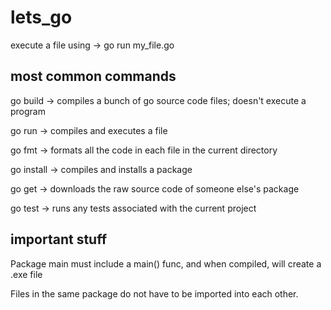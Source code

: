 # lets_go
<p>execute a file using -> go run my_file.go</p>

## most common commands
<p>go build -> compiles a bunch of go source code files; doesn't execute a program</p>
<p>go run -> compiles and executes a file</p>
<p>go fmt -> formats all the code in each file in the current directory</p>
<p>go install -> compiles and installs a package</p>
<p>go get -> downloads the raw source code of someone else's package<p/>
<p>go test -> runs any tests associated with the current project</p>

## important stuff
<p>Package main must include a main() func, and when compiled, will create a .exe file</p> 
<p>Files in the same package do not have to be imported into each other.</p>
